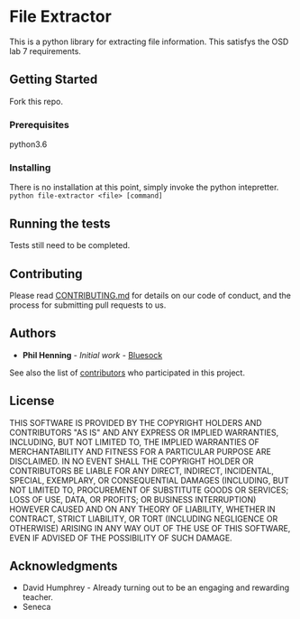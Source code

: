 # File Extractor

This is a python library for extracting file information. This satisfys the OSD lab 7 requirements.

## Getting Started
Fork this repo.

### Prerequisites

python3.6

### Installing

There is no installation at this point, simply invoke the python intepretter.
    `python file-extractor <file> [command]`

## Running the tests

Tests still need to be completed.

## Contributing

Please read [CONTRIBUTING.md](https://github.com/PhillypHenning/file-extractor/blob/master/CONSTRIBUTING.md#contributing) for details on our code of conduct, and the process for submitting pull requests to us.

## Authors

* **Phil Henning** - *Initial work* - [Bluesock](https://github.com/PhillypHenning)

See also the list of [contributors](https://github.com/PhillypHenning/file-extractor/contributors) who participated in this project.

## License

THIS SOFTWARE IS PROVIDED BY THE COPYRIGHT HOLDERS AND CONTRIBUTORS "AS IS" AND ANY EXPRESS OR IMPLIED WARRANTIES, INCLUDING, BUT NOT LIMITED TO, THE IMPLIED WARRANTIES OF MERCHANTABILITY AND FITNESS FOR A PARTICULAR PURPOSE ARE DISCLAIMED. IN NO EVENT SHALL THE COPYRIGHT HOLDER OR CONTRIBUTORS BE LIABLE FOR ANY DIRECT, INDIRECT, INCIDENTAL, SPECIAL, EXEMPLARY, OR CONSEQUENTIAL DAMAGES (INCLUDING, BUT NOT LIMITED TO, PROCUREMENT OF SUBSTITUTE GOODS OR SERVICES; LOSS OF USE, DATA, OR PROFITS; OR BUSINESS INTERRUPTION) HOWEVER CAUSED AND ON ANY THEORY OF LIABILITY, WHETHER IN CONTRACT, STRICT LIABILITY, OR TORT (INCLUDING NEGLIGENCE OR OTHERWISE) ARISING IN ANY WAY OUT OF THE USE OF THIS SOFTWARE, EVEN IF ADVISED OF THE POSSIBILITY OF SUCH DAMAGE.

## Acknowledgments

* David Humphrey - Already turning out to be an engaging and rewarding teacher. 
* Seneca

